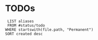 # TODOs

```dataview
 LIST aliases
 FROM #status/todo
WHERE startswith(file.path, "Permanent")
SORT created desc
```


